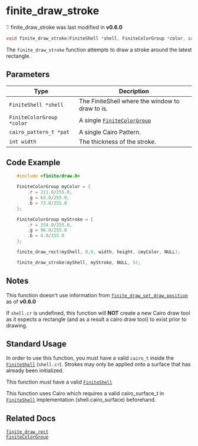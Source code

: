 # finite_draw_stroke

<div class="alert alert-info part text-info">
❔ finite_draw_stroke was last modified in <b>v0.6.0</b>
</div>

```c
void finite_draw_stroke(FiniteShell *shell, FiniteColorGroup *color, cairo_pattern_t *pat, int width)
```

The `finite_draw_stroke` function attempts to draw a stroke around the latest rectangle.

## Parameters

| Type                      | Decription                                            |
| ------------------------- | ----------------------------------------------------- |
| `FiniteShell *shell`      | The FiniteShell where the window to draw to is.       |
| `FiniteColorGroup *color` | A single [`FiniteColorGroup`](../../FiniteColorGroup) |
| `cairo_pattern_t *pat`    | A single Cairo Pattern.                               |
| `int width`               | The thickness of the stroke.                          |

## Code Example

```c
    #include <finite/draw.h>

    FiniteColorGroup myColor = {
        .r = 211.0/255.0,
        .g = 63.0/255.0,
        .b = 73.0/255.0
    };

    FiniteColorGroup myStroke = {
        .r = 254.0/255.0,
        .g = 96.0/255.0
        .b = 6.0/255.0
    };

    finite_draw_rect(myShell, 0,0, width, height, &myColor, NULL);

    finite_draw_stroke(myShell, myStroke, NULL, 5);
```

## Notes

This function doesn't use information from [`finite_draw_set_draw_position`](../finite_draw_set_draw_position) as of **v0.6.0**

If `shell.cr` is undefined, this function will **NOT** create a new Cairo draw tool as it expects a rectangle (and as a result a cairo draw tool) to exist prior to drawing.

## Standard Usage

In order to use this function, you must have a valid `cairo_t` inside the [`FiniteShell`](../../../types/FiniteShell) (`shell.cr`). Strokes may only be applied onto a surface that has already been initialized.

This function must have a valid [`FiniteShell`](../../../types/FiniteShell)

This function uses Cairo which requires a valid cairo_surface_t in [`FiniteShell`](../../../types/FiniteShell) implementation (shell.cairo_surface) beforehand.

## Related Docs

[`finite_draw_rect`](../finite_draw_rect)<br>
[`FiniteColorGroup`](../../../types/FiniteColorGroup)
